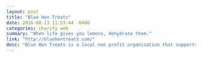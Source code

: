 ```yaml
---
layout: post
title: "Blue Hen Treats"
date: 2016-08-13 11:53:44 -0400
categories: charity web
summary: "When life gives you lemons, dehydrate them."
link: "http://bluehentreats.com/"
desc: "Blue Hen Treats is a local non profit organization that supports local charities through the sale of dehydrated and baked goods. These products are prepared and distributed by unpaid volunteers. The products are prepared in the commercial kitchen of Belvedere Fire Co. This website was created using GitHub Pages, Jekyll, and Materialize."
---
```

